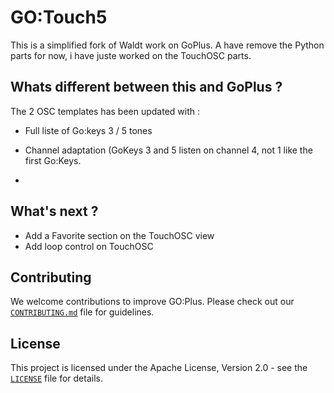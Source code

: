 # GO:Touch5

This is a simplified fork of Waldt work on GoPlus.
A have remove the Python parts for now, i have juste worked on the TouchOSC parts.

## Whats different between this and GoPlus ?
The 2 OSC templates has been updated with :
- Full liste of Go:keys 3 / 5 tones
- Channel adaptation (GoKeys 3 and 5 listen on channel 4, not 1 like the first Go:Keys.

- 
## What's next ?
- Add a Favorite section on the TouchOSC view
- Add loop control on TouchOSC



## Contributing

We welcome contributions to improve GO:Plus. Please check out our [`CONTRIBUTING.md`](CONTRIBUTING) file for guidelines.

## License

This project is licensed under the Apache License, Version 2.0 - see the [`LICENSE`](LICENSE) file for details.
